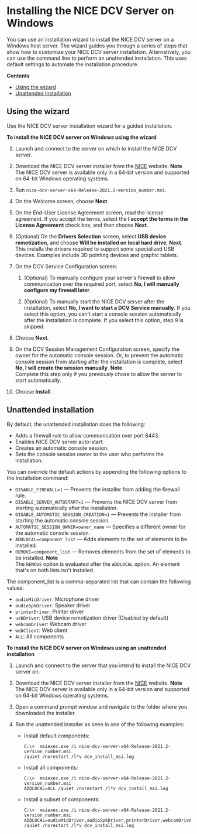 # Installing the NICE DCV Server on Windows<a name="setting-up-installing-wininstall"></a>

You can use an installation wizard to install the NICE DCV server on a Windows host server\. The wizard guides you through a series of steps that show how to customize your NICE DCV server installation\. Alternatively, you can use the command line to perform an unattended installation\. This uses default settings to automate the installation procedure\.

**Contents**
+ [Using the wizard](#setting-up-installing-windows-wizard)
+ [Unattended installation](#setting-up-installing-windows-unattended)

## Using the wizard<a name="setting-up-installing-windows-wizard"></a>

Use the NICE DCV server installation wizard for a guided installation\.

**To install the NICE DCV server on Windows using the wizard**

1. Launch and connect to the server on which to install the NICE DCV server\.

1. Download the NICE DCV server installer from the [NICE](http://download.nice-dcv.com) website\.
**Note**  
The NICE DCV server is available only in a 64\-bit version and supported on 64\-bit Windows operating systems\.

1. Run `nice-dcv-server-x64-Release-2021.2-version_number.msi`\. 

1. On the Welcome screen, choose **Next**\.

1. On the End\-User License Agreement screen, read the license agreement\. If you accept the terms, select the **I accept the terms in the License Agreement** check box, and then choose **Next**\.

1. \(Optional\) On the **Drivers Selection** screen, select **USB device remotization**, and choose **Will be installed on local hard drive**, **Next**\. This installs the drivers required to support some specialized USB devices\. Examples include 3D pointing devices and graphic tablets\.

1. On the DCV Service Configuration screen:

   1. \(Optional\) To manually configure your server's firewall to allow communication over the required port, select **No, I will manually configure my firewall later**\.

   1. \(Optional\) To manually start the NICE DCV server after the installation, select **No, I want to start a DCV Service manually**\. If you select this option, you can't start a console session automatically after the installation is complete\. If you select this option, step 9 is skipped\.

1. Choose **Next**\.

1. On the DCV Session Management Configuration screen, specify the owner for the automatic console session\. Or, to prevent the automatic console session from starting after the installation is complete, select **No, I will create the session manually**\.
**Note**  
Complete this step only if you previously chose to allow the server to start automatically\.

1. Choose **Install**\.

## Unattended installation<a name="setting-up-installing-windows-unattended"></a>

By default, the unattended installation does the following:
+ Adds a firewall rule to allow communication over port 8443\.
+ Enables NICE DCV server auto\-start\.
+ Creates an automatic console session\.
+ Sets the console session owner to the user who performs the installation\.

You can override the default actions by appending the following options to the installation command:
+ `DISABLE_FIREWALL=1` — Prevents the installer from adding the firewall rule\.
+ `DISABLE_SERVER_AUTOSTART=1` — Prevents the NICE DCV server from starting automatically after the installation\.
+ `DISABLE_AUTOMATIC_SESSION_CREATION=1` — Prevents the installer from starting the automatic console session\.
+ `AUTOMATIC_SESSION_OWNER=owner_name` — Specifies a different owner for the automatic console session\.
+ `ADDLOCAL=component_list` — Adds elements to the set of elements to be installed\.
+ `REMOVE=component_list` — Removes elements from the set of elements to be installed\.
**Note**  
The `REMOVE` option is evaluated after the `ADDLOCAL` option\. An element that's on both lists isn't installed\.

The component\_list is a comma\-separated list that can contain the following values:
+ `audioMicDriver`: Microphone driver
+ `audioSpkDriver`: Speaker driver
+ `printerDriver`: Printer driver
+ `usbDriver`: USB device remotization driver \(Disabled by default\)
+ `webcamDriver`: Webcam driver
+ `webClient`: Web client
+ `ALL`: All components

**To install the NICE DCV server on Windows using an unattended installation**

1. Launch and connect to the server that you intend to install the NICE DCV server on\.

1. Download the NICE DCV server installer from the [NICE](http://download.nice-dcv.com) website\.
**Note**  
The NICE DCV server is available only in a 64\-bit version and supported on 64\-bit Windows operating systems\.

1. Open a command prompt window and navigate to the folder where you downloaded the installer\.

1. Run the unattended installer as seen in one of the following examples:
   + Install default components:

     ```
     C:\>  msiexec.exe /i nice-dcv-server-x64-Release-2021.2-version_number.msi 
     /quiet /norestart /l*v dcv_install_msi.log
     ```
   + Install all components:

     ```
     C:\>  msiexec.exe /i nice-dcv-server-x64-Release-2021.2-version_number.msi 
     ADDLOCAL=ALL /quiet /norestart /l*v dcv_install_msi.log
     ```
   + Install a subset of components:

     ```
     C:\>  msiexec.exe /i nice-dcv-server-x64-Release-2021.2-version_number.msi 
     ADDLOCAL=audioMicDriver,audioSpkDriver,printerDriver,webcamDriver /quiet /norestart /l*v dcv_install_msi.log
     ```